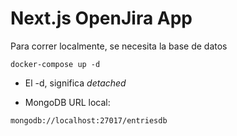 # Next.js OpenJira App
Para correr localmente, se necesita la base de datos
```
docker-compose up -d
```

* El -d, significa _detached_ 

* MongoDB URL local:
```
mongodb://localhost:27017/entriesdb
```


